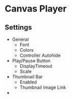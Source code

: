 # Canvas Player

## Settings

* General
    * Font
    * Colors
    * Controller Autohide
* Play/Pause Button
    * DisplayTimeout
    * Scale
* Thumbnail Bar
    * Enabled
    * Thumbnail Image Link
* 